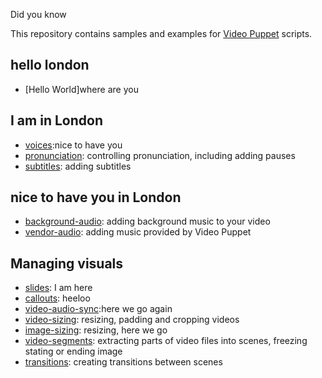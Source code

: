 Did you know

This repository contains samples and examples for [Video Puppet](https://www.videopuppet.com) scripts.

## hello london

* [Hello World]where are you

## I am in London

* [voices](voices/README.md):nice to have you
* [pronunciation](pronunciation/README.md): controlling pronunciation, including adding pauses
* [subtitles](subtitles/README.md): adding subtitles

## nice to have you in London

* [background-audio](background-audio/README.md): adding background music to your video
* [vendor-audio](vendor-audio/README.md): adding music provided by Video Puppet

## Managing visuals

* [slides](slides/README.md): I am here
* [callouts](callouts/README.md): heeloo
* [video-audio-sync](video-audio-sync/README.md):here we go again
* [video-sizing](video-sizing/README.md): resizing, padding and cropping videos
* [image-sizing](image-sizing/README.md): resizing, here we go
* [video-segments](video-segments/README.md): extracting parts of video files into scenes, freezing stating or ending image
* [transitions](transitions/README.md): creating transitions between scenes 

